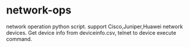 # network-ops
network operation python script. 
support Cisco,Juniper,Huawei network devices.
Get device info from deviceinfo.csv, telnet to device execute command.